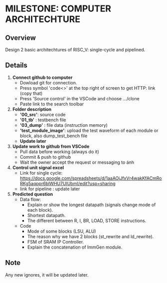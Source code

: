 # MILESTONE: COMPUTER ARCHITECHTURE

## Overview

Design 2 basic architechtures of RISC_V: single-cycle and pipelined. 

## Details

1. **Connect github to computer**
   - Dowload git for connection.
   - Press symbol 'code<>' at the top right of screen to get HTTP: link (copy that)
   - Press 'Source control' in the VSCode and choose .../clone
   - Paste link to the search toolbar
2. **Folder description**
   - **'00_src'**: source code
   - **'01_tb'** : testbench file
   - **'03_dump'** : file data (instruction memory)
   - **'test_module_image'**: upload the test waveform of each module or block, also dump_test_bench file
   - **Update later**
3. **Update work to github from VSCode**
   - Pull data before working (always do it)
   - Commit & push to github
   - Wait the owner accept the request or messaging to ánh
4. **Control unit signal excel**
   - Link for single cycle: https://docs.google.com/spreadsheets/d/1aaAOjJfxVr4wakKfACmRoRKg5aqppr6bIWHU7UIUbmI/edit?usp=sharing
   - link for pipeline    : update later
5. **Predicted question**
   - Data flow: 
      + Explain or show the longest datapath (signals change mode of each block). 
      + Shortest datapath. 
      + The different between R, I, BR, LOAD, STORE instructions. 
   - Code
      + Mode of some blocks (LSU, ALU)
      + The reason why we have 2 blocks (st_rewrite and ld_rewrite). 
      + FSM of SRAM IP Controller. 
      + Explain the concatenation of ImmGen module. 

## Note
  Any new ignores, it will be updated later.
      

